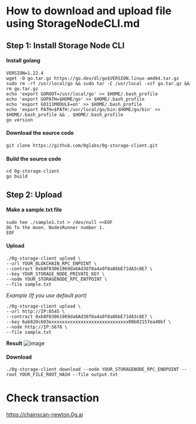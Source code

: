 # How to download and upload file using StorageNodeCLI.md
## Step 1: Install Storage Node CLI
#### Install golang
```
VERSION=1.22.4
wget -O go.tar.gz https://go.dev/dl/go$VERSION.linux-amd64.tar.gz
sudo rm -rf /usr/local/go && sudo tar -C /usr/local -xzf go.tar.gz && rm go.tar.gz
echo 'export GOROOT=/usr/local/go' >> $HOME/.bash_profile
echo 'export GOPATH=$HOME/go' >> $HOME/.bash_profile
echo 'export GO111MODULE=on' >> $HOME/.bash_profile
echo 'export PATH=$PATH:/usr/local/go/bin:$HOME/go/bin' >> $HOME/.bash_profile && . $HOME/.bash_profile
go version
```
#### Download the source code
```
git clone https://github.com/0glabs/0g-storage-client.git
```
#### Build the source code
```
cd 0g-storage-client
go build
```
## Step 2: Upload
#### Make a sample.txt file
```
sudo tee ./sample1.txt > /dev/null <<EOF
OG To the moon. NodesRunner number 1.
EOF
```
#### Upload
```
./0g-storage-client upload \
--url YOUR_BLOKCHAIN_RPC_ENPOINT \
--contract 0xb8F03061969da6Ad38f0a4a9f8a86bE71dA3c8E7 \
--key YOUR_STORAGE_NODE_PRIVATE_KEY \
--node YOUR_STORAGENODE_RPC_ENTPOINT \
--file sample.txt
```
_Example (If you use default port)_
```
./0g-storage-client upload \
--url http://IP:8545 \
--contract 0xb8F03061969da6Ad38f0a4a9f8a86bE71dA3c8E7 \
--key 6ab820c603exxxxxxxxxxxxxxxxxxxxxxxxxxxxx00b02157ea40bf \
--node http://IP:5678 \
--file sample.txt
```
**Result**
![image](https://github.com/thenhthang/vinnodes/assets/16117878/0611b913-b6eb-4ebd-a212-dc2b0dfb5812)

#### Download
```
./0g-storage-client download --node YOUR_STORAGENODE_RPC_ENDPOINT --root YOUR_FILE_ROOT_HASH --file output.txt
```
# Check transaction

https://chainscan-newton.0g.ai
